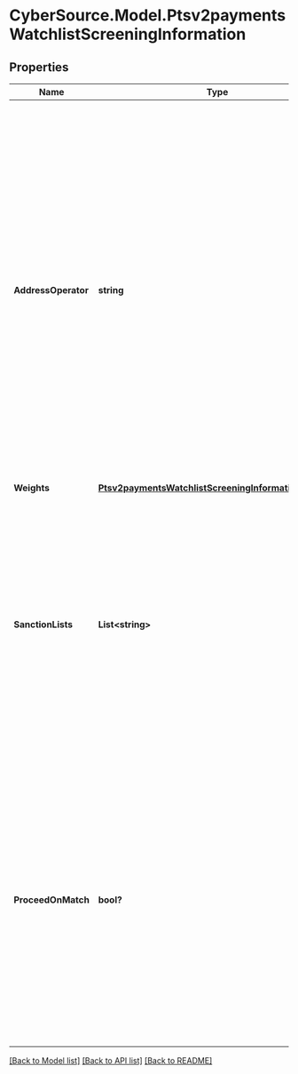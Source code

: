 # CyberSource.Model.Ptsv2paymentsWatchlistScreeningInformation
## Properties

Name | Type | Description | Notes
------------ | ------------- | ------------- | -------------
**AddressOperator** | **string** | Parts of the customer&#39;s information that must match with an entry in the DPL (denied parties list) before a match occurs. This field can contain one of the following values: - AND: (default) The customer&#39;s name or company and the customer&#39;s address must appear in the database. - OR: The customer&#39;s name must appear in the database. - IGNORE: You want the service to detect a match only of the customer&#39;s name or company but not of the address.  | [optional] 
**Weights** | [**Ptsv2paymentsWatchlistScreeningInformationWeights**](Ptsv2paymentsWatchlistScreeningInformationWeights.md) |  | [optional] 
**SanctionLists** | **List&lt;string&gt;** | Use this field to specify which list(s) you want checked with the request. The reply will include the list name as well as the response data. To check against multiple lists, enter multiple list codes separated by a caret (^). For more information, see \&quot;Restricted and Denied Parties List,\&quot; page 68.  | [optional] 
**ProceedOnMatch** | **bool?** | Indicates whether the transaction should proceed if there is a match. Possible values: - &#x60;true&#x60;: Transaction proceeds even when match is found in the Denied Parties List. The match is noted in the response. - &#x60;false&#x60;: Normal watchlist screening behavior occurs. (Transaction stops if a match to DPL occurs. Transaction proceeds if no match.)  | [optional] 

[[Back to Model list]](../README.md#documentation-for-models) [[Back to API list]](../README.md#documentation-for-api-endpoints) [[Back to README]](../README.md)


